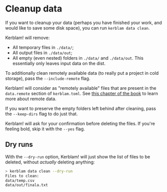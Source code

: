 # Cleanup data
If you want to cleanup your data (perhaps you have finished your work, and would
like to save some disk space), you can run `kerblam data clean`.

Kerblam! will remove:
- All temporary files in `./data/`;
- All output files in `./data/out`;
- All empty (even nested) folders in `./data/` and `./data/out`.
This essentially only leaves input data on the dist.

To additionally clean remotely available data (to really put a project in
cold storage), pass the `--include-remote` flag.

Kerblam! will consider as "remotely available" files that are present in the
`data.remote` section of `kerblam.toml`.
See [this chapter of the book](fetch_data.html) to learn more about remote data.

If you want to preserve the empty folders left behind after cleaning,
pass the `--keep-dirs` flag to do just that.

Kerblam! will ask for your confirmation before deleting the files.
If you're feeling bold, skip it with the `--yes` flag.

## Dry runs
With the `--dry-run` option, Kerblam! will just show the list of files to be deleted,
without *actually* deleting anything:
```bash
> kerblam data clean --dry-run
Files to clean:
data/temp.csv
data/out/finala.txt
```

